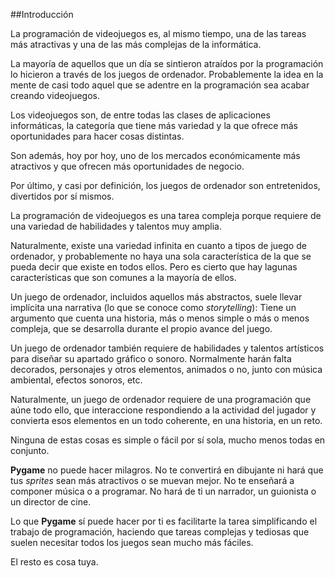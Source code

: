 ##Introducción

La programación de videojuegos es, al mismo tiempo, una de las tareas más atractivas y una de las más complejas de la informática.

La mayoría de aquellos que un día se sintieron atraídos por la programación lo hicieron a través de los juegos de ordenador. Probablemente la idea en la mente de casi todo aquel que se adentre en la programación sea acabar creando videojuegos.

Los videojuegos son, de entre todas las clases de aplicaciones informáticas, la categoría que tiene más variedad y la que ofrece más oportunidades para hacer cosas distintas.

Son además, hoy por hoy, uno de los mercados económicamente más atractivos y que ofrecen más oportunidades de negocio.

Por último, y casi por definición, los juegos de ordenador son entretenidos, divertidos por sí mismos.

La programación de videojuegos es una tarea compleja porque requiere de una variedad de habilidades y talentos muy amplia.

Naturalmente, existe una variedad infinita en cuanto a tipos de juego de ordenador, y probablemente no haya una sola característica de la que se pueda decir que existe en todos ellos. Pero es cierto que hay lagunas características que son comunes a la mayoría de ellos.

Un juego de ordenador, incluidos aquellos más abstractos, suele llevar implícita una narrativa (lo que se conoce como *storytelling*): Tiene un argumento que cuenta una historia, más o menos simple o más o menos compleja, que se desarrolla durante el propio avance del juego.

Un juego de ordenador también requiere de habilidades y talentos artísticos para diseñar su apartado gráfico o sonoro. Normalmente harán falta decorados, personajes y otros elementos, animados o no, junto con música ambiental, efectos sonoros, etc.

Naturalmente, un juego de ordenador requiere de una programación que aúne todo ello, que interaccione respondiendo a la actividad del jugador y convierta esos elementos en un todo coherente, en una historia, en un reto.

Ninguna de estas cosas es simple o fácil por sí sola, mucho menos todas en conjunto.

**Pygame** no puede hacer milagros. No te convertirá en dibujante ni hará que tus *sprites* sean más atractivos o se muevan mejor. No te enseñará a componer música o a programar. No hará de ti un narrador, un guionista o un director de cine.

Lo que **Pygame** sí puede hacer por ti es facilitarte la tarea simplificando el trabajo de programación, haciendo que tareas complejas y tediosas que suelen necesitar todos los juegos sean mucho más fáciles.

El resto es cosa tuya.
